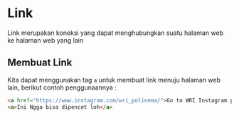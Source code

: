 # Link

Link merupakan koneksi yang dapat menghubungkan suatu halaman web ke halaman web yang lain

## Membuat Link

Kita dapat menggunakan tag `a` untuk membuat link menuju halaman web lain, berikut contoh penggunaannya :

```html
<a href="https://www.instagram.com/wri_polinema/">Go to WRI Instagram page</a>
<a>Ini Ngga bisa dipencet loh</a>
```
